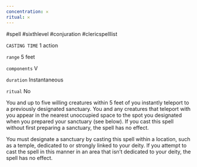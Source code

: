 ```yaml
---
concentration: 𐄂
ritual: 𐄂
---
```

#spell #sixthlevel #conjuration #clericspelllist

`CASTING TIME`
1 action

`range`
5 feet

`components`
V

`duration`
Instantaneous

`ritual`
No

You and up to five willing creatures within 5 feet of you instantly teleport to a previously designated sanctuary. You and any creatures that teleport with you appear in the nearest unoccupied space to the spot you designated when you prepared your sanctuary (see below). If you cast this spell without first preparing a sanctuary, the spell has no effect.

You must designate a sanctuary by casting this spell within a location, such as a temple, dedicated to or strongly linked to your deity. If you attempt to cast the spell in this manner in an area that isn’t dedicated to your deity, the spell has no effect.